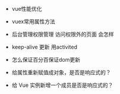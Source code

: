 * vue性能优化
* vuex常用属性方法
* 后台管理权限管理 访问权限外的页面 会怎样
* keep-alive  更新 用activited
* 怎么保证百分百保证dom更新

* 给属性重新赋值成对象，是否是响应式的？
* 给 Vue 实例新增一个成员是否是响应式的？
